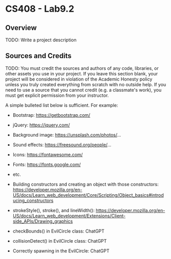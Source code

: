 # CS408 - Lab9.2

## Overview

TODO: Write a project description

## Sources and Credits

TODO: You must credit the sources and authors of any code, libraries, or other
assets you use in your project. If you leave this section blank, your project
will be considered in violation of the Academic Honesty policy unless you truly
created everything from scratch with no outside help. If you need to use a
source that you cannot credit (e.g. a classmate's work), you must get explicit
permission from your instructor.

A simple bulleted list below is sufficient. For example:

- Bootstrap: https://getbootstrap.com/
- jQuery: https://jquery.com/
- Background image: https://unsplash.com/photos/...
- Sound effects: https://freesound.org/people/...
- Icons: https://fontawesome.com/
- Fonts: https://fonts.google.com/
- etc.

- Building constructors and creating an object with those constructors: https://developer.mozilla.org/en-US/docs/Learn_web_development/Core/Scripting/Object_basics#introducing_constructors
- strokeStyle(), stroke(), and lineWidth(): https://developer.mozilla.org/en-US/docs/Learn_web_development/Extensions/Client-side_APIs/Drawing_graphics
- checkBounds() in EvilCircle class: ChatGPT
- collisionDetect() in EvilCircle class: ChatGPT
- Correctly spawning in the EvilCircle: ChatGPT
